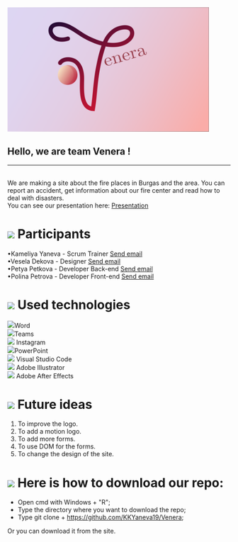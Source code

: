 <img src= "logo/logoReadme.svg" width="455">

 

## Hello, we are team Venera !
<hr> <br>
We are making a site about the fire places in Burgas and the area. 
You can report an accident, get information about our fire center and read how to deal with disasters. <br>
You can see our presentation here:
<a href="presentation and documentation/Presentation.pptx" >Presentation</a>

 

# <img src = "https://emojigraph.org/media/emojipedia/ringed-planet_1fa90.png" width = "30"> Participants

 

•Kameliya Yaneva - Scrum Trainer <a href="mailto:KKYaneva19@codingburgas.bg">Send email</a> <br>
•Vesela Dekova - Designer <a href="mailto:VBDekova19@codingburgas.bg">Send email</a> <br>
•Petya Petkova - Developer Back-end  <a href="mailto:PIPetkova19@codingburgas.bg">Send email</a> <br>
•Polina Petrova - Developer Front-end <a href="mailto:PYPetrova19@codingburgas.bg">Send email</a> <br> 

 

# <img src = "https://emojigraph.org/media/emojipedia/ringed-planet_1fa90.png" width = "30"> Used technologies

 

<img src = "https://download.logo.wine/logo/Microsoft_Word/Microsoft_Word-Logo.wine.png" width= "30">Word <br>
<img src = "https://heliocentrix.co.uk/wp-content/uploads/2020/04/microsoft-teams-logo-png_480-480.png" width = "20">Teams <br>
<img src = "http://assets.stickpng.com/thumbs/580b57fcd9996e24bc43c521.png" width = "20"> Instagram <br>
<img src = "https://brandslogos.com/wp-content/uploads/thumbs/microsoft-powerpoint-2013-logo-vector.svg" width ="20">PowerPoint <br> 
<img src = "https://upload.wikimedia.org/wikipedia/commons/thumb/9/9a/Visual_Studio_Code_1.35_icon.svg/1024px-Visual_Studio_Code_1.35_icon.svg.png" width = "20"> Visual Studio Code <br>
<img src = "https://upload.wikimedia.org/wikipedia/commons/thumb/f/fb/Adobe_Illustrator_CC_icon.svg/1051px-Adobe_Illustrator_CC_icon.svg.png" width = "20"> Adobe Illustrator <br>
<img src = "https://images.fmctraining.com/images/ae-appicon-noshadow-1024.png" width = "20"> Adobe After Effects <br>

 

# <img src = "https://emojigraph.org/media/emojipedia/ringed-planet_1fa90.png" width = "30"> Future ideas

 

1. To improve the logo. <br>
2. To add a motion logo. <br>
3. To add more forms. <br>
4. To use DOM for the forms. <br>
5. To change the design of the site. <br>

 

# <img src = "https://emojigraph.org/media/emojipedia/ringed-planet_1fa90.png" width = "30"> Here is how to download our repo:

 

 - Open cmd with Windows + "R"; <br>
 - Type the directory where you want to download the repo; <br>
 - Type git clone + https://github.com/KKYaneva19/Venera; <br>
 
Or you can download it from the site.
